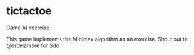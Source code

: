 # tictactoe
Game AI exercise

This game implements the Minimax algorithm as an exercise. Shout out to @drdelambre for [$dd](https://github.com/drdelambre/drdelambre)
